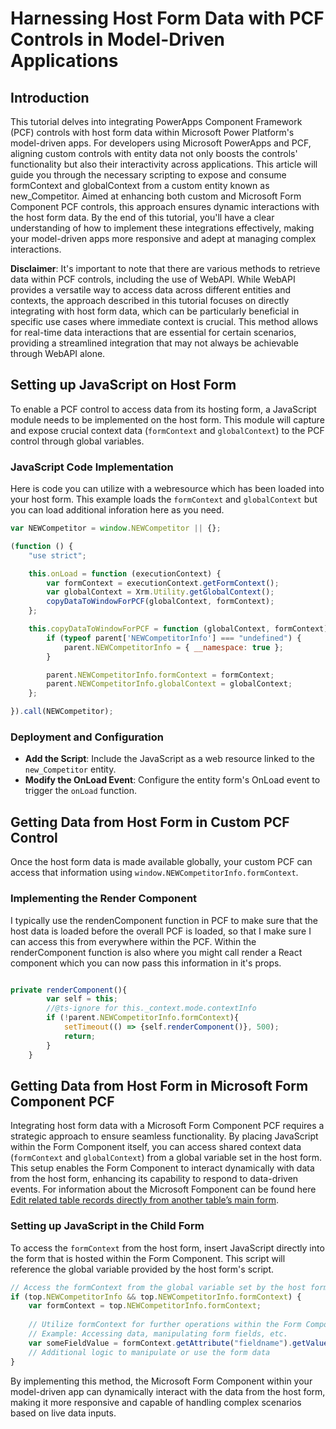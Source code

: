 # Harnessing Host Form Data with PCF Controls in Model-Driven Applications

## Introduction
This tutorial delves into integrating PowerApps Component Framework (PCF) controls with host form data within Microsoft Power Platform's model-driven apps. For developers using Microsoft PowerApps and PCF, aligning custom controls with entity data not only boosts the controls' functionality but also their interactivity across applications. This article will guide you through the necessary scripting to expose and consume formContext and globalContext from a custom entity known as new_Competitor. Aimed at enhancing both custom and Microsoft Form Component PCF controls, this approach ensures dynamic interactions with the host form data. By the end of this tutorial, you'll have a clear understanding of how to implement these integrations effectively, making your model-driven apps more responsive and adept at managing complex interactions.

**Disclaimer**: It's important to note that there are various methods to retrieve data within PCF controls, including the use of WebAPI. While WebAPI provides a versatile way to access data across different entities and contexts, the approach described in this tutorial focuses on directly integrating with host form data, which can be particularly beneficial in specific use cases where immediate context is crucial. This method allows for real-time data interactions that are essential for certain scenarios, providing a streamlined integration that may not always be achievable through WebAPI alone.

## Setting up JavaScript on Host Form
To enable a PCF control to access data from its hosting form, a JavaScript module needs to be implemented on the host form. This module will capture and expose crucial context data (`formContext` and `globalContext`) to the PCF control through global variables.

### JavaScript Code Implementation
Here is code you can utilize with a webresource which has been loaded into your host form.  This example loads the `formContext` and `globalContext` but you can load additional inforation here as you need.

```javascript
var NEWCompetitor = window.NEWCompetitor || {};

(function () {
    "use strict";

    this.onLoad = function (executionContext) {
        var formContext = executionContext.getFormContext();
        var globalContext = Xrm.Utility.getGlobalContext();
        copyDataToWindowForPCF(globalContext, formContext);
    };

    this.copyDataToWindowForPCF = function (globalContext, formContext) {
        if (typeof parent['NEWCompetitorInfo'] === "undefined") {
            parent.NEWCompetitorInfo = { __namespace: true };
        }

        parent.NEWCompetitorInfo.formContext = formContext;
        parent.NEWCompetitorInfo.globalContext = globalContext;
    };

}).call(NEWCompetitor);
```

### Deployment and Configuration
- **Add the Script**: Include the JavaScript as a web resource linked to the `new_Competitor` entity.
- **Modify the OnLoad Event**: Configure the entity form's OnLoad event to trigger the `onLoad` function.

## Getting Data from Host Form in Custom PCF Control
Once the host form data is made available globally, your custom PCF can access that information using `window.NEWCompetitorInfo.formContext`.

### Implementing the Render Component
I typically use the rendenComponent function in PCF to make sure that the host data is loaded before the overall PCF is loaded, so that I make sure I can access this from everywhere within the PCF.  Within the renderComponent function is also where you might call render a React component which you can now pass this information in it's props.

```javascript

private renderComponent(){
		var self = this;
		//@ts-ignore for this._context.mode.contextInfo
		if (!parent.NEWCompetitorInfo.formContext){			
			setTimeout(() => {self.renderComponent()}, 500);
			return;
		}		
	}
```

## Getting Data from Host Form in Microsoft Form Component PCF

Integrating host form data with a Microsoft Form Component PCF requires a strategic approach to ensure seamless functionality. By placing JavaScript within the Form Component itself, you can access shared context data (`formContext` and `globalContext`) from a global variable set in the host form. This setup enables the Form Component to interact dynamically with data from the host form, enhancing its capability to respond to data-driven events.  For information about the Microsoft Fomponent can be found here [Edit related table records directly from another table’s main form](https://learn.microsoft.com/en-us/power-apps/maker/model-driven-apps/form-component-control).

### Setting up JavaScript in the Child Form
To access the `formContext` from the host form, insert JavaScript directly into the form that is hosted within the Form Component. This script will reference the global variable provided by the host form's script.

```javascript
// Access the formContext from the global variable set by the host form
if (top.NEWCompetitorInfo && top.NEWCompetitorInfo.formContext) {
    var formContext = top.NEWCompetitorInfo.formContext;
    
    // Utilize formContext for further operations within the Form Component
    // Example: Accessing data, manipulating form fields, etc.
    var someFieldValue = formContext.getAttribute("fieldname").getValue();
    // Additional logic to manipulate or use the form data
}
```

By implementing this method, the Microsoft Form Component within your model-driven app can dynamically interact with the data from the host form, making it more responsive and capable of handling complex scenarios based on live data inputs.
